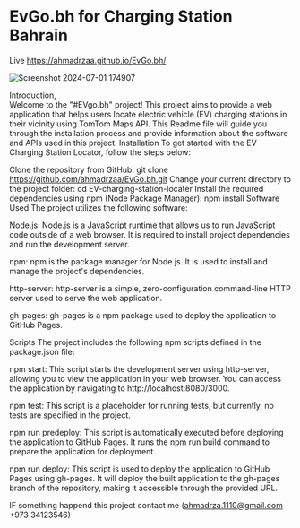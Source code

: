 # EvGo.bh for Charging Station Bahrain
Live https://ahmadrzaa.github.io/EvGo.bh/

![Screenshot 2024-07-01 174907](https://github.com/ahmadrzaa/EvGo.bh/assets/43694428/c5307549-ec1a-411c-bf4a-2c74f2a58a2d)

Introduction,  
Welcome to the "#EVgo.bh" project! This project aims to provide a web application that helps users locate electric vehicle (EV) charging stations in their vicinity using TomTom Maps API. This Readme file will guide you through the installation process and provide information about the software and APIs used in this project.
Installation
To get started with the EV Charging Station Locator, follow the steps below:

Clone the repository from GitHub:
git clone https://github.com/ahmadrzaa/EvGo.bh.git
Change your current directory to the project folder:
cd EV-charging-station-locater
Install the required dependencies using npm (Node Package Manager):
npm install
Software Used
The project utilizes the following software:

Node.js: Node.js is a JavaScript runtime that allows us to run JavaScript code outside of a web browser. It is required to install project dependencies and run the development server.

npm: npm is the package manager for Node.js. It is used to install and manage the project's dependencies.

http-server: http-server is a simple, zero-configuration command-line HTTP server used to serve the web application.

gh-pages: gh-pages is a npm package used to deploy the application to GitHub Pages.

Scripts
The project includes the following npm scripts defined in the package.json file:

npm start: This script starts the development server using http-server, allowing you to view the application in your web browser. You can access the application by navigating to http://localhost:8080/3000.

npm test: This script is a placeholder for running tests, but currently, no tests are specified in the project.

npm run predeploy: This script is automatically executed before deploying the application to GitHub Pages. It runs the npm run build command to prepare the application for deployment.

npm run deploy: This script is used to deploy the application to GitHub Pages using gh-pages. It will deploy the built application to the gh-pages branch of the repository, making it accessible through the provided URL.

IF something happend this project contact me (ahmadrza.1110@gmail.com  +973 34123546)

